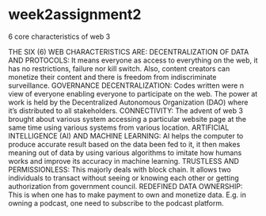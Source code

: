 # week2assignment2
6 core characteristics of web 3

THE SIX (6) WEB CHARACTERISTICS ARE:
DECENTRALIZATION OF DATA AND PROTOCOLS: It means everyone as access to everything on the web, it has no restrictions, failure nor kill switch. Also, content creators can monetize their content and there is freedom from indiscriminate surveillance.
GOVERNANCE DECENTRALIZATION: Codes written were n view of everyone enabling everyone to participate on the web. The power at work is held by the Decentralized Autonomous Organization (DAO) where it’s distributed to all stakeholders.
CONNECTIVITY: The advent of web 3 brought about various system accessing a particular website page at the same time using various systems from various location.
ARTIFICIAL INTELLIGENCE (AI) AND MACHINE LEARNING: AI helps the computer to produce accurate result based on the data been fed to it, it then makes meaning out of data by using various algorithms to imitate how humans works and improve its accuracy in machine learning.
TRUSTLESS AND PERMISSIONLESS: This majorly deals with block chain. It allows two individuals to transact without seeing or knowing each other or getting authorization from government council.
REDEFINED DATA OWNERSHIP: This is when one has to make payment to own and monetize data. E.g. in owning a podcast, one need to subscribe to the podcast platform.
